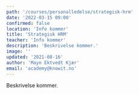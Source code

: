 ```yaml
---
path: '/courses/personalledelse/strategisk-hrm'
date: '2022-03-15 09:00'
confirmed: false
location: 'Info kommer'
title: 'Strategisk HRM'
teacher: 'Info kommer'
description: 'Beskrivelse kommer.'
image: ''
updated: '2021-08-16'
author: 'Mayn Ektvedt Kjær'
email: 'academy@knowit.no'
---
```


Beskrivelse kommer.
